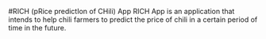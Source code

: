 #RICH (pRice predictIon of CHili) App
RICH App is an application that intends to help chili farmers to predict the price of chili in a certain period of time in the future.
